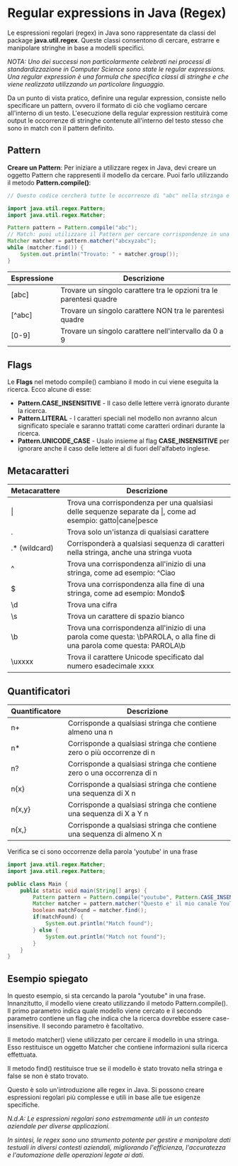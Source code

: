 # Regular expressions in Java (Regex)

Le espressioni regolari (regex) in Java sono rappresentate da classi del package **java.util.regex**. Queste classi consentono di cercare, estrarre e manipolare stringhe in base a modelli specifici.

_NOTA: Uno dei successi non particolarmente celebrati nei processi di standardizzazione in Computer Science sono state le regular expressions. 
Una regular expression è una formula che specifica classi di stringhe e che viene realizzata utilizzando un particolare linguaggio._

Da un punto di vista pratico, definire una regular expression, consiste nello specificare un pattern, ovvero il formato di ciò che vogliamo cercare all'interno di un testo. 
L'esecuzione della regular expression restituirà come output le occorrenze di stringhe contenute all'interno del testo stesso che sono in match con il pattern definito.

## Pattern

**Creare un Pattern**: Per iniziare a utilizzare regex in Java, devi creare un oggetto Pattern che rappresenti il modello da cercare. Puoi farlo utilizzando il metodo **Pattern.compile()**:
```Java
// Questo codice cercherà tutte le occorrenze di "abc" nella stringa e stamperà ogni corrispondenza trovata.

import java.util.regex.Pattern;
import java.util.regex.Matcher;

Pattern pattern = Pattern.compile("abc");
// Match: puoi utilizzare il Pattern per cercare corrispondenze in una stringa utilizzando l'oggetto Matcher.
Matcher matcher = pattern.matcher("abcxyzabc");
while (matcher.find()) {
    System.out.println("Trovato: " + matcher.group());
}
```

| Espressione | Descrizione                                                         |
|-------------|---------------------------------------------------------------------|
| [abc]       | Trovare un singolo carattere tra le opzioni tra le parentesi quadre |
| [^abc]      | Trovare un singolo carattere NON tra le parentesi quadre            |
| [0-9]       | Trovare un singolo carattere nell'intervallo da 0 a 9               |

## Flags
Le **Flags** nel metodo compile() cambiano il modo in cui viene eseguita la ricerca. Ecco alcune di esse:

- **Pattern.CASE_INSENSITIVE** - Il caso delle lettere verrà ignorato durante la ricerca.
- **Pattern.LITERAL** - I caratteri speciali nel modello non avranno alcun significato speciale e saranno trattati come caratteri ordinari durante la ricerca.
- **Pattern.UNICODE_CASE** - Usalo insieme al flag **CASE_INSENSITIVE** per ignorare anche il caso delle lettere al di fuori dell'alfabeto inglese.

## Metacaratteri
| Metacarattere | Descrizione                                                                                                               |
|---------------|---------------------------------------------------------------------------------------------------------------------------|
| \|            | Trova una corrispondenza per una qualsiasi delle sequenze separate da \|, come ad esempio: gatto\|cane\|pesce             |
| .             | Trova solo un'istanza di qualsiasi carattere                                                                              |
| .* (wildcard) | Corrisponderà a qualsiasi sequenza di caratteri nella stringa, anche una stringa vuota                                    |
| ^             | Trova una corrispondenza all'inizio di una stringa, come ad esempio: ^Ciao                                                |
| $             | Trova una corrispondenza alla fine di una stringa, come ad esempio: Mondo$                                                |
| \d            | Trova una cifra                                                                                                           |
| \s            | Trova un carattere di spazio bianco                                                                                       |
| \b            | Trova una corrispondenza all'inizio di una parola come questa: \bPAROLA, o alla fine di una parola come questa: PAROLA\b  |
| \uxxxx        | Trova il carattere Unicode specificato dal numero esadecimale xxxx                                                        |

## Quantificatori
| Quantificatore | Descrizione                                                             |
|----------------|-------------------------------------------------------------------------|
| n+             | Corrisponde a qualsiasi stringa che contiene almeno una n               |
| n*             | Corrisponde a qualsiasi stringa che contiene zero o più occorrenze di n |
| n?             | Corrisponde a qualsiasi stringa che contiene zero o una occorrenza di n |
| n{x}           | Corrisponde a qualsiasi stringa che contiene una sequenza di X n        |
| n{x,y}         | Corrisponde a qualsiasi stringa che contiene una sequenza di X a Y n    |
| n{x,}          | Corrisponde a qualsiasi stringa che contiene una sequenza di almeno X n |

Verifica se ci sono occorrenze della parola 'youtube' in una frase
```Java
import java.util.regex.Matcher;
import java.util.regex.Pattern;

public class Main {
    public static void main(String[] args) {
        Pattern pattern = Pattern.compile("youtube", Pattern.CASE_INSENSITIVE);
        Matcher matcher = pattern.matcher("Questo e' il mio canale YouTube!");
        boolean matchFound = matcher.find();
        if(matchFound) {
            System.out.println("Match found");
        } else {
            System.out.println("Match not found");
        }
    }
}
```
## Esempio spiegato
In questo esempio, si sta cercando la parola "youtube" in una frase.
Innanzitutto, il modello viene creato utilizzando il metodo Pattern.compile(). Il primo parametro indica quale modello viene cercato e il secondo parametro contiene un flag che indica che la ricerca dovrebbe essere case-insensitive. Il secondo parametro è facoltativo.

Il metodo matcher() viene utilizzato per cercare il modello in una stringa. Esso restituisce un oggetto Matcher che contiene informazioni sulla ricerca effettuata.

Il metodo find() restituisce true se il modello è stato trovato nella stringa e false se non è stato trovato.

Questo è solo un'introduzione alle regex in Java. Si possono creare espressioni regolari più complesse e utili in base alle tue esigenze specifiche.

_N.d.A: Le espressioni regolari sono estremamente utili in un contesto aziendale per diverse applicazioni._

_In sintesi, le regex sono uno strumento potente per gestire e manipolare dati testuali in diversi contesti aziendali, migliorando l'efficienza, l'accuratezza e l'automazione delle operazioni legate ai dati._




